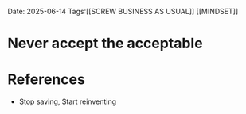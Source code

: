 Date: 2025-06-14
Tags:[[SCREW BUSINESS AS USUAL]] [[MINDSET]] 

# Never accept the acceptable


# References
- Stop saving, Start reinventing 
 